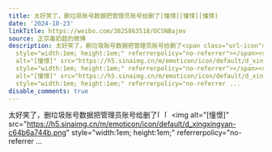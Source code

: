 ```yaml
---
title: 太好笑了，删垃圾账号数据把管理员账号给删了[憧憬][憧憬][憧憬]
date: '2024-10-23'
linkTitle: https://weibo.com/3825863518/OCSNBajmv
source: 正宗毒奶菇的微博
description: 太好笑了，删垃圾账号数据把管理员账号给删了<span class="url-icon"><img alt="[憧憬]" src="https://h5.sinaimg.cn/m/emoticon/icon/default/d_xingxingyan-c64b6a744b.png"
  style="width:1em; height:1em;" referrerpolicy="no-referrer"></span><span class="url-icon"><img
  alt="[憧憬]" src="https://h5.sinaimg.cn/m/emoticon/icon/default/d_xingxingyan-c64b6a744b.png"
  style="width:1em; height:1em;" referrerpolicy="no-referrer"></span><span class="url-icon"><img
  alt="[憧憬]" src="https://h5.sinaimg.cn/m/emoticon/icon/default/d_xingxingyan-c64b6a744b.png"
  style="width:1em; height:1em;" referrerpolicy="no-referrer ...
disable_comments: true
---
```

太好笑了，删垃圾账号数据把管理员账号给删了<span class="url-icon"><img alt="[憧憬]" src="https://h5.sinaimg.cn/m/emoticon/icon/default/d_xingxingyan-c64b6a744b.png" style="width:1em; height:1em;" referrerpolicy="no-referrer"></span><span class="url-icon"><img alt="[憧憬]" src="https://h5.sinaimg.cn/m/emoticon/icon/default/d_xingxingyan-c64b6a744b.png" style="width:1em; height:1em;" referrerpolicy="no-referrer"></span><span class="url-icon"><img alt="[憧憬]" src="https://h5.sinaimg.cn/m/emoticon/icon/default/d_xingxingyan-c64b6a744b.png" style="width:1em; height:1em;" referrerpolicy="no-referrer ...